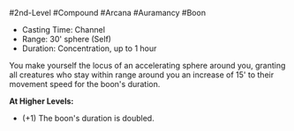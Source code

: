#2nd-Level #Compound #Arcana #Auramancy #Boon
 
- Casting Time: Channel
- Range: 30' sphere (Self)
- Duration: Concentration, up to 1 hour  

You make yourself the locus of an accelerating sphere around you, granting all creatures who stay within range around you an increase of 15' to their movement speed for the boon's duration.

**At Higher Levels:**
* (+1) The boon's duration is doubled.